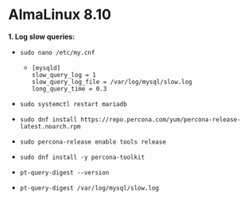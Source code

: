# AlmaLinux 8.10 

**1. Log slow queries:**
- `sudo nano /etc/my.cnf`

  - ```
    [mysqld]
    slow_query_log = 1
    slow_query_log_file = /var/log/mysql/slow.log
    long_query_time = 0.3
    ```
- `sudo systemctl restart mariadb`
- `sudo dnf install https://repo.percona.com/yum/percona-release-latest.noarch.rpm`
- `sudo percona-release enable tools release`
- `sudo dnf install -y percona-toolkit`
- `pt-query-digest --version`
- `pt-query-digest /var/log/mysql/slow.log`
